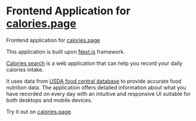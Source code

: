 # Frontend Application for [calories.page](https://calories.page)

Frontend application for [calories.page](https://calories.page)

This application is built upon [Next.js](https://nextjs.org/) framework.

[Calories search](https://calories.page) is a web application that can help you record your daily calories intake.

It uses data from [USDA food central database](https://fdc.nal.usda.gov/) to provide accurate food nutrition data.
The application offers detailed information about what you have recorded on every day with an intuitive and responsive UI suitable for both desktops and mobile devices.

Try it out on [calories.page](https://calories.page).